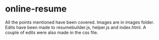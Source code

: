# online-resume
All the points mentioned have been covered.
Images are in images folder.
Edits have been made to resumebuilder.js, helper.js and index.html. A couple of edits were also made in the css file.
